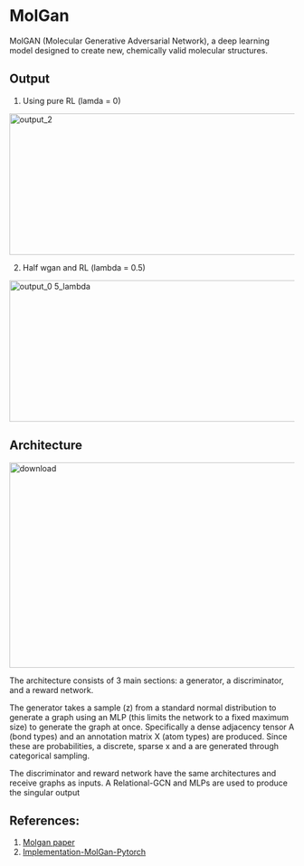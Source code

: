 # MolGan
MolGAN (Molecular Generative Adversarial Network), a deep learning model designed to create new, chemically valid molecular structures.

## Output 
1) Using pure RL (lamda = 0)

<img width="1250" height="250" alt="output_2" src="https://github.com/user-attachments/assets/082af58b-2d99-4f9b-83c7-0cf8ec52f89b" />

2) Half wgan and RL (lambda = 0.5)
<img width="1250" height="250" alt="output_0 5_lambda" src="https://github.com/user-attachments/assets/af1bbee3-7c51-4d6b-9e5f-7901f68118a5" />

## Architecture

<img width="1140" height="363" alt="download" src="https://github.com/user-attachments/assets/95fedfec-9ee7-44ac-90be-cd5b965ddb1a" />

The architecture consists of 3 main sections: a generator, a discriminator, and a reward network.

The generator takes a sample (z) from a standard normal distribution to generate a graph using an MLP (this limits the network to a fixed maximum size) to generate the graph at once. Specifically a dense adjacency tensor A (bond types) and an annotation matrix X (atom types) are produced. Since these are probabilities, a discrete, sparse x and a are generated through categorical sampling.

The discriminator and reward network have the same architectures and receive graphs as inputs. A Relational-GCN and MLPs are used to produce the singular output

## References:
1) [Molgan paper](https://arxiv.org/pdf/1805.11973)
2) [Implementation-MolGan-Pytorch](https://github.com/kfzyqin/Implementation-MolGAN-PyTorch)

